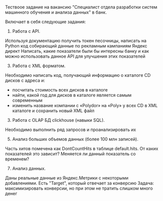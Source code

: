 Тествоое задание на вакансию "Специалист отдела разработки систем машинного обучения и анализа данных" в банк.

Включает в себя следующие задания:

1. Работа с API.
   
Используя документацию получить токен песочницы, написать на Python код собирающий данные по рекламным кампаниям Яндекс директ
Написать, какие показатели были бы интересны банку и как можно использовать данное API для улучшения этих показателей

3. Работа с XML форматом.
   
Необходимо написать код, получающий информацию о каталоге CD дисков с адреса и:
- посчитать стоимость всех дисков в каталоге
- найти, какой год для дисков в каталоге является самым современным
- изменить название компании с «Polydor» на «Poly» у всех CD в XML каталоге и сохранить новый XML файл

3. Работа с OLAP БД clickhouse (навыки SQL).
   
Необходимо выполнить ряд запросов и проанализировать их

5. Анализ больших объемов данных (более 100 млн записей).
   
Часть хитов помечена как DontCountHits в таблице default.hits.
От каких показателей это зависит? Меняется ли данный показатель со временем?

7. Анализ данных.
   
Даны реальные данные из Яндекс.Метрики с некоторыми добавлениями.
Есть "Target", который отвечает за конверсию
Задача: максимизировать конверсии, но при этом не тратить слишком много денег
